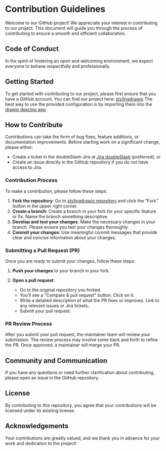 # Contribution Guidelines

Welcome to our GitHub project! We appreciate your interest in contributing to our project. This document will guide you through the process of contributing to ensure a smooth and efficient collaboration.

## Code of Conduct

In the spirit of fostering an open and welcoming environment, we expect everyone to behave respectfully and professionally.

## Getting Started

To get started with contributing to our project, please first ensure that you have a GitHub account. You can find our project here: [stylingdrawio](https://github.com/doubleSlashde/stylingdrawio)
The best way to use the provided configuration is by importing them into the [drawio desctop app](https://github.com/jgraph/drawio-desktop).

## How to Contribute

Contributions can take the form of bug fixes, feature additions, or documentation improvements. Before starting work on a significant change, please either:

- Create a ticket in the doubleSlash-Jira at [Jira doubleSlash](www.jira.doubleslash.de) (preferred), or
- Create an issue directly in the GitHub repository if you do not have access to Jira.

### Contribution Process

To make a contribution, please follow these steps:

1. **Fork the repository**: Go to [stylingdrawio repository](https://github.com/doubleSlashde/stylingdrawio) and click the "Fork" button in the upper right corner.
2. **Create a branch**: Create a branch in your fork for your specific feature or fix. Name the branch something descriptive.
3. **Develop and test your changes**: Make the necessary changes in your branch. Please ensure you test your changes thoroughly.
4. **Commit your changes**: Use meaningful commit messages that provide clear and concise information about your changes.

### Submitting a Pull Request (PR)

Once you are ready to submit your changes, follow these steps:

1. **Push your changes** to your branch in your fork.

2. **Open a pull request**:
   - Go to the original repository you forked.
   - You’ll see a "Compare & pull request" button. Click on it.
   - Write a detailed description of what the PR fixes or improves. Link to any relevant issues or Jira tickets.
   - Submit your pull request.

### PR Review Process

After you submit your pull request, the maintainer team will review your submission. The review process may involve some back and forth to refine the PR. Once approved, a maintainer will merge your PR.

## Community and Communication

If you have any questions or need further clarification about contributing, please open an issue in the GitHub repository.

## License

By contributing to this repository, you agree that your contributions will be licensed under its existing license.

## Acknowledgements

Your contributions are greatly valued, and we thank you in advance for your work and dedication to the project!
